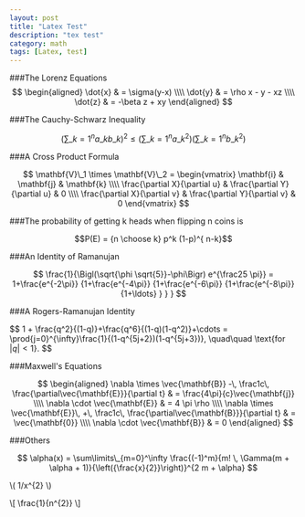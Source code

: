 ```yaml
---
layout: post
title: "Latex Test"
description: "tex test"
category: math
tags: [Latex, test]
---
```



###The Lorenz Equations
$$
\begin{aligned}
\dot{x} & = \sigma(y-x) \\\\
\dot{y} & = \rho x - y - xz \\\\
\dot{z} & = -\beta z + xy
\end{aligned}
$$

###The Cauchy-Schwarz Inequality

$$\left( \sum\_{k=1}^n a\_k b\_k \right)^2 \leq \left( \sum\_{k=1}^n a\_k^2 \right) \left( \sum\_{k=1}^n b\_k^2 \right)$$

###A Cross Product Formula

$$
\mathbf{V}\_1 \times \mathbf{V}\_2 =  \begin{vmatrix}
\mathbf{i} & \mathbf{j} & \mathbf{k} \\\\
\frac{\partial X}{\partial u} &  \frac{\partial Y}{\partial u} & 0 \\\\
\frac{\partial X}{\partial v} &  \frac{\partial Y}{\partial v} & 0
\end{vmatrix}
$$

###The probability of getting k heads when flipping n coins is

$$P(E)   = {n \choose k} p^k (1-p)^{ n-k}$$

###An Identity of Ramanujan

$$
\frac{1}{\Bigl(\sqrt{\phi \sqrt{5}}-\phi\Bigr) e^{\frac25 \pi}} =
1+\frac{e^{-2\pi}} {1+\frac{e^{-4\pi}} {1+\frac{e^{-6\pi}}
{1+\frac{e^{-8\pi}} {1+\ldots} } } }
$$

###A Rogers-Ramanujan Identity

$$
1 +  \frac{q^2}{(1-q)}+\frac{q^6}{(1-q)(1-q^2)}+\cdots =
\prod\{j=0}^{\infty}\frac{1}{(1-q^{5j+2})(1-q^{5j+3})},
\quad\quad \text{for $|q|<1$}.
$$

###Maxwell's Equations

$$
\begin{aligned}
\nabla \times \vec{\mathbf{B}} -\, \frac1c\, \frac{\partial\vec{\mathbf{E}}}{\partial t} & = \frac{4\pi}{c}\vec{\mathbf{j}} \\\\   \nabla \cdot \vec{\mathbf{E}} & = 4 \pi \rho \\\\
\nabla \times \vec{\mathbf{E}}\, +\, \frac1c\, \frac{\partial\vec{\mathbf{B}}}{\partial t} & = \vec{\mathbf{0}} \\\\
\nabla \cdot \vec{\mathbf{B}} & = 0 \end{aligned}
$$



###Others

$$
\alpha(x) = \sum\limits\_{m=0}^\infty \frac{(-1)^m}{m! \, \Gamma(m + \alpha + 1)}{\left({\frac{x}{2}}\right)}^{2 m + \alpha}
$$




\\( 1/x^{2} \\)




\\[ \frac{1}{n^{2}} \\]



